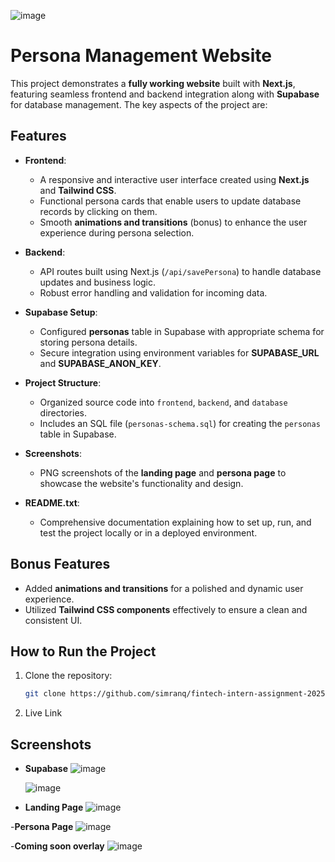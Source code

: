 ![image](https://github.com/user-attachments/assets/4b5381e8-8007-48d1-a499-bde4515cba23)
# Persona Management Website

This project demonstrates a **fully working website** built with **Next.js**, featuring seamless frontend and backend integration along with **Supabase** for database management. The key aspects of the project are:

## Features

- **Frontend**:
  - A responsive and interactive user interface created using **Next.js** and **Tailwind CSS**.
  - Functional persona cards that enable users to update database records by clicking on them.
  - Smooth **animations and transitions** (bonus) to enhance the user experience during persona selection.

- **Backend**:
  - API routes built using Next.js (`/api/savePersona`) to handle database updates and business logic.
  - Robust error handling and validation for incoming data.

- **Supabase Setup**:
  - Configured **personas** table in Supabase with appropriate schema for storing persona details.
  - Secure integration using environment variables for **SUPABASE_URL** and **SUPABASE_ANON_KEY**.

- **Project Structure**:
  - Organized source code into `frontend`, `backend`, and `database` directories.
  - Includes an SQL file (`personas-schema.sql`) for creating the `personas` table in Supabase.

- **Screenshots**:
  - PNG screenshots of the **landing page** and **persona page** to showcase the website's functionality and design.

- **README.txt**:
  - Comprehensive documentation explaining how to set up, run, and test the project locally or in a deployed environment.

## Bonus Features
- Added **animations and transitions** for a polished and dynamic user experience.
- Utilized **Tailwind CSS components** effectively to ensure a clean and consistent UI.

## How to Run the Project

1. Clone the repository:
   ```bash
   git clone https://github.com/simranq/fintech-intern-assignment-2025.git
2. Live Link

## Screenshots

- **Supabase**
  ![image](https://github.com/user-attachments/assets/2d15b278-3099-4c09-b27d-4043a4d36e4f)
  
  ![image](https://github.com/user-attachments/assets/5f4aa7de-a9a5-4fbf-bbe6-7b5a76bf3a87)

- **Landing Page**
  ![image](https://github.com/user-attachments/assets/8801350c-b34b-47a3-8bc3-2478a52a5e2c)

-**Persona Page**
  ![image](https://github.com/user-attachments/assets/30cc6692-bee9-4c50-aa1d-ddff45a5e916)

-**Coming soon overlay**
  ![image](https://github.com/user-attachments/assets/48fb527b-4e54-4cba-ac82-1d24bf08281f)

